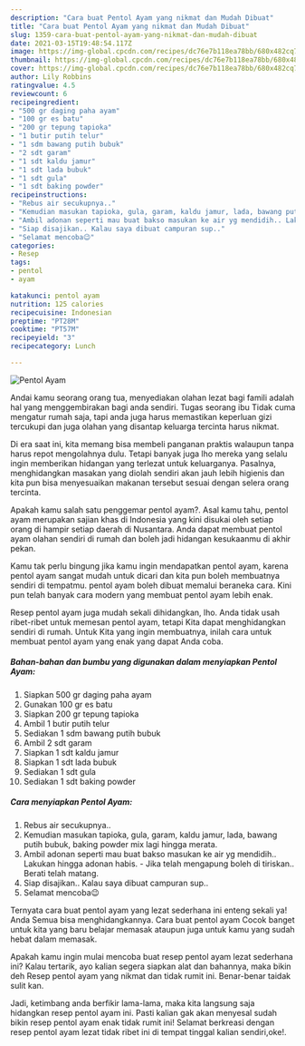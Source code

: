 ```yaml
---
description: "Cara buat Pentol Ayam yang nikmat dan Mudah Dibuat"
title: "Cara buat Pentol Ayam yang nikmat dan Mudah Dibuat"
slug: 1359-cara-buat-pentol-ayam-yang-nikmat-dan-mudah-dibuat
date: 2021-03-15T19:48:54.117Z
image: https://img-global.cpcdn.com/recipes/dc76e7b118ea78bb/680x482cq70/pentol-ayam-foto-resep-utama.jpg
thumbnail: https://img-global.cpcdn.com/recipes/dc76e7b118ea78bb/680x482cq70/pentol-ayam-foto-resep-utama.jpg
cover: https://img-global.cpcdn.com/recipes/dc76e7b118ea78bb/680x482cq70/pentol-ayam-foto-resep-utama.jpg
author: Lily Robbins
ratingvalue: 4.5
reviewcount: 6
recipeingredient:
- "500 gr daging paha ayam"
- "100 gr es batu"
- "200 gr tepung tapioka"
- "1 butir putih telur"
- "1 sdm bawang putih bubuk"
- "2 sdt garam"
- "1 sdt kaldu jamur"
- "1 sdt lada bubuk"
- "1 sdt gula"
- "1 sdt baking powder"
recipeinstructions:
- "Rebus air secukupnya.."
- "Kemudian masukan tapioka, gula, garam, kaldu jamur, lada, bawang putih bubuk, baking powder mix lagi hingga merata."
- "Ambil adonan seperti mau buat bakso masukan ke air yg mendidih.. Lakukan hingga adonan habis.  Jika telah mengapung boleh di tiriskan.. Berati telah matang."
- "Siap disajikan.. Kalau saya dibuat campuran sup.."
- "Selamat mencoba😉"
categories:
- Resep
tags:
- pentol
- ayam

katakunci: pentol ayam 
nutrition: 125 calories
recipecuisine: Indonesian
preptime: "PT28M"
cooktime: "PT57M"
recipeyield: "3"
recipecategory: Lunch

---
```



![Pentol Ayam](https://img-global.cpcdn.com/recipes/dc76e7b118ea78bb/680x482cq70/pentol-ayam-foto-resep-utama.jpg)

Andai kamu seorang orang tua, menyediakan olahan lezat bagi famili adalah hal yang menggembirakan bagi anda sendiri. Tugas seorang ibu Tidak cuma mengatur rumah saja, tapi anda juga harus memastikan keperluan gizi tercukupi dan juga olahan yang disantap keluarga tercinta harus nikmat.

Di era  saat ini, kita memang bisa membeli panganan praktis walaupun tanpa harus repot mengolahnya dulu. Tetapi banyak juga lho mereka yang selalu ingin memberikan hidangan yang terlezat untuk keluarganya. Pasalnya, menghidangkan masakan yang diolah sendiri akan jauh lebih higienis dan kita pun bisa menyesuaikan makanan tersebut sesuai dengan selera orang tercinta. 



Apakah kamu salah satu penggemar pentol ayam?. Asal kamu tahu, pentol ayam merupakan sajian khas di Indonesia yang kini disukai oleh setiap orang di hampir setiap daerah di Nusantara. Anda dapat membuat pentol ayam olahan sendiri di rumah dan boleh jadi hidangan kesukaanmu di akhir pekan.

Kamu tak perlu bingung jika kamu ingin mendapatkan pentol ayam, karena pentol ayam sangat mudah untuk dicari dan kita pun boleh membuatnya sendiri di tempatmu. pentol ayam boleh dibuat memalui beraneka cara. Kini pun telah banyak cara modern yang membuat pentol ayam lebih enak.

Resep pentol ayam juga mudah sekali dihidangkan, lho. Anda tidak usah ribet-ribet untuk memesan pentol ayam, tetapi Kita dapat menghidangkan sendiri di rumah. Untuk Kita yang ingin membuatnya, inilah cara untuk membuat pentol ayam yang enak yang dapat Anda coba.

<!--inarticleads1-->

##### Bahan-bahan dan bumbu yang digunakan dalam menyiapkan Pentol Ayam:

1. Siapkan 500 gr daging paha ayam
1. Gunakan 100 gr es batu
1. Siapkan 200 gr tepung tapioka
1. Ambil 1 butir putih telur
1. Sediakan 1 sdm bawang putih bubuk
1. Ambil 2 sdt garam
1. Siapkan 1 sdt kaldu jamur
1. Siapkan 1 sdt lada bubuk
1. Sediakan 1 sdt gula
1. Sediakan 1 sdt baking powder




<!--inarticleads2-->

##### Cara menyiapkan Pentol Ayam:

1. Rebus air secukupnya..
1. Kemudian masukan tapioka, gula, garam, kaldu jamur, lada, bawang putih bubuk, baking powder mix lagi hingga merata.
1. Ambil adonan seperti mau buat bakso masukan ke air yg mendidih.. Lakukan hingga adonan habis.  - Jika telah mengapung boleh di tiriskan.. Berati telah matang.
1. Siap disajikan.. Kalau saya dibuat campuran sup..
1. Selamat mencoba😉




Ternyata cara buat pentol ayam yang lezat sederhana ini enteng sekali ya! Anda Semua bisa menghidangkannya. Cara buat pentol ayam Cocok banget untuk kita yang baru belajar memasak ataupun juga untuk kamu yang sudah hebat dalam memasak.

Apakah kamu ingin mulai mencoba buat resep pentol ayam lezat sederhana ini? Kalau tertarik, ayo kalian segera siapkan alat dan bahannya, maka bikin deh Resep pentol ayam yang nikmat dan tidak rumit ini. Benar-benar taidak sulit kan. 

Jadi, ketimbang anda berfikir lama-lama, maka kita langsung saja hidangkan resep pentol ayam ini. Pasti kalian gak akan menyesal sudah bikin resep pentol ayam enak tidak rumit ini! Selamat berkreasi dengan resep pentol ayam lezat tidak ribet ini di tempat tinggal kalian sendiri,oke!.

